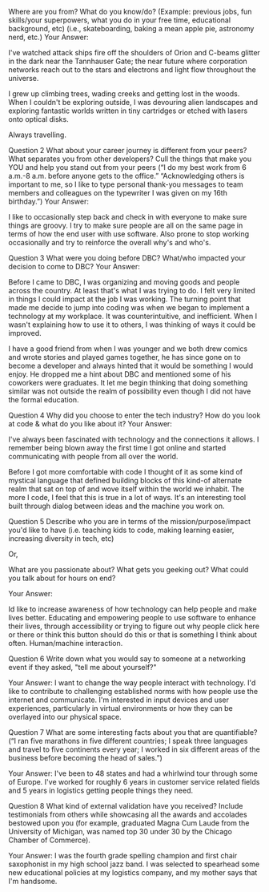 Where are you from? What do you know/do? (Example: previous jobs, fun skills/your superpowers, what you do in your free time, educational background, etc) (i.e., skateboarding, baking a mean apple pie, astronomy nerd, etc.)
Your Answer:


I've watched attack ships fire off the shoulders of Orion and C-beams glitter in the dark near the Tannhauser Gate; the near future where corporation networks reach out to the stars and electrons and light flow throughout the universe.



I grew up climbing trees, wading creeks and getting lost in the woods. When I couldn't be exploring outside, I was devouring alien landscapes and exploring fantastic worlds written in tiny cartridges or etched with lasers onto optical disks.



Always travelling.



 
Question 2
What about your career journey is different from your peers? What separates you from other developers? Cull the things that make you YOU and help you stand out from your peers (“I do my best work from 6 a.m.-8 a.m. before anyone gets to the office.” “Acknowledging others is important to me, so I like to type personal thank-you messages to team members and colleagues on the typewriter I was given on my 16th birthday.”)
Your Answer:



I like to occasionally step back and check in with everyone to make sure things are groovy. I try to make sure people are all on the same page in terms of how the end user with use software. Also prone to stop working occasionally and try to reinforce the overall why's and who's.

 
Question 3
What were you doing before DBC? What/who impacted your decision to come to DBC?
Your Answer:


Before I came to DBC, I was organizing and moving goods and people across the country. At least that's what I was trying to do. I felt very limited in things I could impact at the job I was working. The turning point that made me decide to jump into coding was when we began to implement a technology at my workplace. It was counterintuitive, and inefficient. When I wasn't explaining how to use it to others, I was thinking of ways it could be improved.


I have a good friend from when I was younger and we both drew comics and wrote stories and played games together, he has since gone on to become a developer and always hinted that it would be something I would enjoy. He dropped me a hint about DBC and mentioned some of his coworkers were graduates. It let me begin thinking that doing something similar was not outside the realm of possibility even though I did not have the formal education.

 
Question 4
Why did you choose to enter the tech industry? How do you look at code & what do you like about it?
Your Answer:


I've always been fascinated with technology and the connections it allows. I remember being blown away the first time I got online and started communicating with people from all over the world.


Before I got more comfortable with code I thought of it as some kind of mystical language that defined building blocks of this kind-of alternate realm that sat on top of and wove itself within the world we inhabit. The more I code, I feel that this is true in a lot of ways. It's an interesting tool built through dialog between ideas and the machine you work on.

 
Question 5
Describe who you are in terms of the mission/purpose/impact you'd like to have (i.e. teaching kids to code, making learning easier, increasing diversity in tech, etc) 

Or,

What are you passionate about? What gets you geeking out? What could you talk about for hours on end? 

Your Answer:


Id like to increase awareness of how technology can help people and make lives better. Educating and empowering people to use software to enhance their lives, through accessibility or trying to figure out why people click here or there or think this button should do this or that is something I think about often. Human/machine interaction.

 
Question 6
Write down what you would say to someone at a networking event if they asked, "tell me about yourself?" 

 



Your Answer:
I want to change the way people interact with technology. I'd like to contribute to challenging established norms with how people use the internet and communicate. I'm interested in input devices and user experiences, particularly in virtual environments or how they can be overlayed into our physical space.



 
Question 7
What are some interesting facts about you that are quantifiable? (“I ran five marathons in five different countries; I speak three languages and travel to five continents every year; I worked in six different areas of the business before becoming the head of sales.”)



Your Answer:
I've been to 48 states and had a whirlwind tour through some of Europe. I've worked for roughly 6 years in customer service related fields and 5 years in logistics getting people things they need.



 
Question 8
What kind of external validation have you received?  Include testimonials from others while showcasing all the awards and accolades bestowed upon you (for example, graduated Magna Cum Laude from the University of Michigan, was named top 30 under 30 by the Chicago Chamber of Commerce).



Your Answer:
I was the fourth grade spelling champion and first chair saxophonist in my high school jazz band. I was selected to spearhead some new educational policies at my logistics company, and my mother says that I'm handsome.
